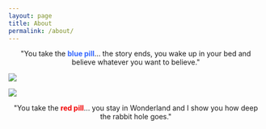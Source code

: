 ```yaml
---
layout: page
title: About
permalink: /about/
---
```


<p style="text-align: center;">"You take the <strong><span style="color: #3366ff;">blue pill</span></strong>...  the story ends, you wake up in your bed and believe whatever you want to believe."</p>

![]({{site.baseurl}}/images/rp.svg#rpimage)

![]({{site.baseurl}}/images/bigfavicon.png#rpimage)

<p style="text-align: center;">"You take the <strong><span style="color: rgb(241, 0, 0);">red pill</span></strong>...  you stay in Wonderland and I show you how deep the rabbit hole goes."</p>
